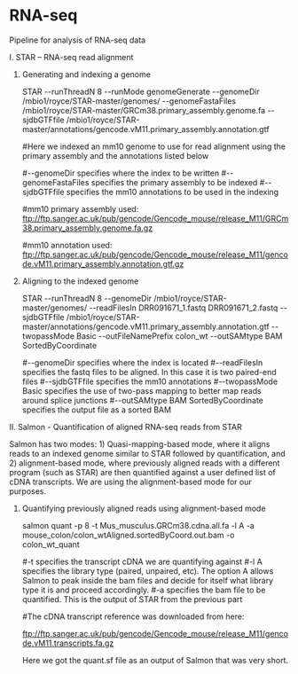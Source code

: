 # RNA-seq
Pipeline for analysis of RNA-seq data 


I. STAR – RNA-seq read alignment 


   1. Generating and indexing a genome

      STAR --runThreadN 8 --runMode genomeGenerate --genomeDir /mbio1/royce/STAR-master/genomes/ 
      --genomeFastaFiles /mbio1/royce/STAR-master/GRCm38.primary_assembly.genome.fa --sjdbGTFfile 
      /mbio1/royce/STAR-master/annotations/gencode.vM11.primary_assembly.annotation.gtf

      #Here we indexed an mm10 genome to use for read alignment using the primary assembly and the annotations listed below
      
      #--genomeDir specifies where the index to be written 
      #--genomeFastaFiles specifies the primary assembly to be indexed 
      #--sjdbGTFfile specifies the mm10 annotations to be used in the indexing 

      #mm10 primary assembly used: 
      ftp://ftp.sanger.ac.uk/pub/gencode/Gencode_mouse/release_M11/GRCm38.primary_assembly.genome.fa.gz

      #mm10 annotation used: 
      ftp://ftp.sanger.ac.uk/pub/gencode/Gencode_mouse/release_M11/gencode.vM11.primary_assembly.annotation.gtf.gz

   2. Aligning to the indexed genome 
   
      STAR --runThreadN 8 --genomeDir /mbio1/royce/STAR-master/genomes/ --readFilesIn DRR091671_1.fastq DRR091671_2.fastq 
      --sjdbGTFfile /mbio1/royce/STAR-master/annotations/gencode.vM11.primary_assembly.annotation.gtf 
      --twopassMode Basic --outFileNamePrefix colon_wt --outSAMtype BAM SortedByCoordinate
      
      #--genomeDir specifies where the index is located 
      #--readFilesIn specifies the fastq files to be aligned. In this case it is two paired-end files 
      #--sjdbGTFfile specifies the mm10 annotations
      #--twopassMode Basic specifies the use of two-pass mapping to better map reads around splice junctions 
      #--outSAMtype BAM SortedByCoordinate specifies the output file as a sorted BAM 
 

II. Salmon - Quantification of aligned RNA-seq reads from STAR 


Salmon has two modes: 1) Quasi-mapping-based mode, where it aligns reads to an indexed genome similar to STAR followed by quantification, and 2) alignment-based mode, where previously aligned reads with a different program (such as STAR) are then quantified against a user defined list of cDNA transcripts. We are using the alignment-based mode for our purposes. 

   1. Quantifying previously aligned reads using alignment-based mode 
   
      salmon quant -p 8 -t Mus_musculus.GRCm38.cdna.all.fa -l A -a mouse_colon/colon_wtAligned.sortedByCoord.out.bam 
      -o colon_wt_quant
   
      #-t specifies the transcript cDNA we are quantifying against 
      #-l A specifies the library type (paired, unpaired, etc). The option A allows Salmon to peak inside the bam files and
      decide for itself what library type it is and proceed accordingly. 
      #-a specifies the bam file to be quantified. This is the output of STAR from the previous part 
   
      #The cDNA transcript reference was downloaded from here: 
   
      ftp://ftp.sanger.ac.uk/pub/gencode/Gencode_mouse/release_M11/gencode.vM11.transcripts.fa.gz
   
      Here we got the quant.sf file as an output of Salmon that was very short. 
   
